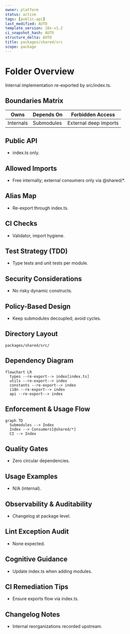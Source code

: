 ```yaml
---
owner: platform
status: active
tags: [public-api]
last_modified: AUTO
template_version: 10x-v1.2
ci_snapshot_hash: AUTO
structure_delta: AUTO
title: packages/shared/src
scope: package
---
```


# Folder Overview
Internal implementation re-exported by src/index.ts.

## Boundaries Matrix
| Owns        | Depends On | Forbidden Access |
|-------------|------------|------------------|
| Internals   | Submodules | External deep imports |

## Public API
- index.ts only.

## Allowed Imports
- Free internally; external consumers only via @shared/*.

## Alias Map
- Re-export through index.ts.

## CI Checks
- Validator, import hygiene.

## Test Strategy (TDD)
- Type tests and unit tests per module.

## Security Considerations
- No risky dynamic constructs.

## Policy-Based Design
- Keep submodules decoupled; avoid cycles.

## Directory Layout
```
packages/shared/src/
```

## Dependency Diagram
```
flowchart LR
  types --re-export--> index[index.ts]
  utils --re-export--> index
  constants --re-export--> index
  i18n --re-export--> index
  api --re-export--> index
```

## Enforcement & Usage Flow
```
graph TD
  Submodules --> Index
  Index --> Consumers[@shared/*]
  CI --> Index
```

## Quality Gates
- Zero circular dependencies.

## Usage Examples
- N/A (internal).

## Observability & Auditability
- Changelog at package level.

## Lint Exception Audit
- None expected.

## Cognitive Guidance
- Update index.ts when adding modules.

## CI Remediation Tips
- Ensure exports flow via index.ts.

## Changelog Notes
- Internal reorganizations recorded upstream.